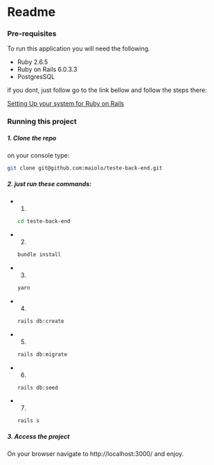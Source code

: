 # Readme

### Pre-requisites

To run this application you will need the following. 

- Ruby 2.6.5
- Ruby on Rails 6.0.3.3
- PostgresSQL

if you dont, just follow go to the link bellow and follow the steps there:

[Setting Up your system for Ruby on Rails](https://gorails.com/setup)

### Running this project

##### 1. Clone the repo
  on your console type:
  ```bash
  git clone git@github.com:maiolo/teste-back-end.git
 ```
##### 2. just run these commands:
  - 1.  
      ```bash
      cd teste-back-end
      ```
  - 2.
      ```bash
      bundle install
      ```
   - 3.
      ```bash
      yarn
      ```
   - 4.
      ```bash
      rails db:create
      ```
   - 5.
       ```bash
       rails db:migrate
       ```
   - 6.
       ```bash
       rails db:seed
       ```
   - 7.
       ```bash
       rails s
       ```
  ##### 3. Access the project
   On your browser navigate to http://localhost:3000/ and enjoy.
